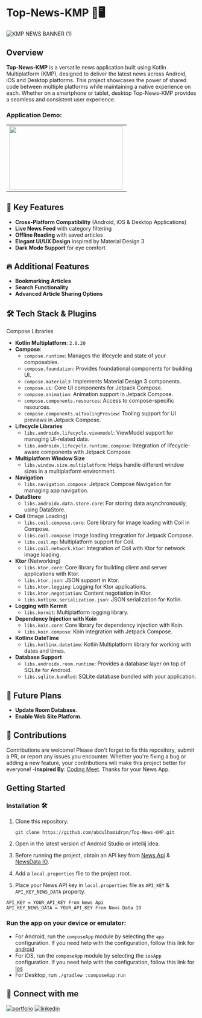 # Top-News-KMP 📱🖥️
![KMP NEWS BANNER (1)](https://github.com/user-attachments/assets/47a09e1d-f3b5-4499-8308-8a6bac8f205c)

## Overview
**Top-News-KMP** is a versatile news application built using Kotlin Multiplatform (KMP), designed to deliver the latest news across Android, iOS and Desktop platforms. This project showcases the power of shared code between multiple platforms while maintaining a native experience on each. Whether on a smartphone or tablet, desktop Top-News-KMP provides a seamless and consistent user experience.

### Application Demo:
<table>
  <tr>
    <td>
      <a href="https://youtu.be/4dDDITxv4Ow">
      <img src="https://github.com/user-attachments/assets/8f115eda-3411-4c36-a2e1-1bb4430f124a" align="left" height="168.75" width="300" ></a></td>
  </tr>
</table>
<table>
  
## 🚀 Key Features
- **Cross-Platform Compatibility** (Android, iOS & Desktop Applications)
- **Live News Feed** with category filtering
- **Offline Reading** with saved articles
- **Elegant UI/UX Design** inspired by Material Design 3
- **Dark Mode Support** for eye comfort

## 🔥 Additional Features
- **Bookmarking Articles**
- **Search Functionality**
- **Advanced Article Sharing Options**

## 🛠️ Tech Stack & Plugins
Compose Libraries
- **Kotlin Multiplatform**: `2.0.20`
- **Compose**:
  - `compose.runtime`: Manages the lifecycle and state of your composables.
  - `compose.foundation`: Provides foundational components for building UI.
  - `compose.material3`: Implements Material Design 3 components.
  - `compose.ui`: Core UI components for Jetpack Compose.
  - `compose.animation`: Animation support in Jetpack Compose.
  - `compose.components.resources`: Access to compose-specific resources.
  - `compose.components.uiToolingPreview`: Tooling support for UI previews in Jetpack Compose.
- **Lifecycle Libraries**
  - `libs.androidx.lifecycle.viewmodel`: ViewModel support for managing UI-related data.
  - `libs.androidx.lifecycle.runtime.compose`: Integration of lifecycle-aware components with Jetpack Compose
- **Multiplatform Window Size**
  - `libs.window.size.multiplatform`: Helps handle different window sizes in a multiplatform environment.
- **Navigation**
  - `libs.navigation.compose`: Jetpack Compose Navigation for managing app navigation.
- **DataStore**
  - `libs.androidx.data.store.core`: For storing data asynchronously, using DataStore.
- **Coil** (Image Loading)
  - `libs.coil.compose.core`: Core library for image loading with Coil in Compose.
  - `libs.coil.compose`: Image loading integration for Jetpack Compose.
  - `libs.coil.mp`: Multiplatform support for Coil.
  - `libs.coil.network.ktor`: Integration of Coil with Ktor for network image loading.
- **Ktor** (Networking)
  - `libs.ktor.core`: Core library for building client and server applications with Ktor.
  - `libs.ktor.json`: JSON support in Ktor.
  - `libs.ktor.logging`: Logging for Ktor applications.
  - `libs.ktor.negotiation`: Content negotiation in Ktor.
  - `libs.kotlinx.serialization.json`: JSON serialization for Kotlin.
- **Logging with Kermit**
  - `libs.kermit`: Multiplatform logging library.
- **Dependency Injection with Koin**
  - `libs.koin.core`: Core library for dependency injection with Koin.
  - `libs.koin.compose`: Koin integration with Jetpack Compose.
- **Kotlinx DateTime**
  - `libs.kotlinx.datetime`: Kotlin Multiplatform library for working with dates and times.
- **Database Support**
  - `libs.androidx.room.runtime`: Provides a database layer on top of SQLite for Android.
  - `libs.sqlite.bundled`: SQLite database bundled with your application.

## 🚀 Future Plans
- **Update Room Database**.
- **Enable Web Site Platform**.

## 🌟 Contributions
Contributions are welcome! Please don't forget to fix this repository, submit a PR, or report any issues you encounter. Whether you're fixing a bug or adding a new feature, your contributions will make this project better for everyone!
-**Inspired By**: [Coding Meet](https://github.com/Coding-Meet/News-KMP-App). Thanks for your News App. 

## Getting Started

### Installation 🛠️

1. Clone this repository:
   ```bash
   git clone https://github.com/abdulhamidrpn/Top-News-KMP.git
   ```

2. Open in the latest version of Android Studio or intellij idea.
3. Before running the project, obtain an API key from [News Api](https://newsapi.org/) & [NewsData IO](https://newsdata.io/).
4. Add a `local.properties` file to the project root.
5. Place your News API key in `local.properties` file as `API_KEY` & `API_KEY_NEWS_DATA` property.

```properties
API_KEY = YOUR_API_KEY From News Api
API_KEY_NEWS_DATA = YOUR_API_KEY From News Data IO
```

### Run the app on your device or emulator:

- For Android, run the `composeApp` module by selecting the `app` configuration. If you need help with the
  configuration, follow this link
  for [android](https://www.jetbrains.com/help/kotlin-multiplatform-dev/compose-multiplatform-create-first-app.html#run-your-application-on-android)
- For iOS, run the `composeApp` module by selecting the `iosApp` configuration. If you need help with the configuration,
  follow this link
  for [Ios](https://www.jetbrains.com/help/kotlin-multiplatform-dev/compose-multiplatform-create-first-app.html#run-your-application-on-ios)
- For Desktop, run `./gradlew :composeApp:run`


  
## 🔗 Connect with me
[![portfolio](https://img.shields.io/badge/my_portfolio-000?style=for-the-badge&logo=ko-fi&logoColor=white)](https://linktr.ee/abdulhamidrpn)
[![linkedin](https://img.shields.io/badge/linkedin-0A66C2?style=for-the-badge&logo=linkedin&logoColor=white)](https://www.linkedin.com/in/abdulhamidrpn/)
